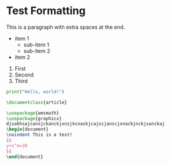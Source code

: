 # Test Formatting

This is a paragraph with extra spaces at the end.

- item 1
  - sub-item 1
   - sub-item 2
- item 2

1. First
2. Second
3. Third

```python
print("Hello, world!")
```

```latex {cmd=true}
\documentclass{article}

\usepackage{amsmath}
\usepackage{graphicx}
djsakhsajcansjckanckjxnzjkcnaskjcajscjanscjxnackjnckjsanckaj
\begin{document}
\noindent This is a test!
$$
y+x^e=20
$$
\end{document}
```

